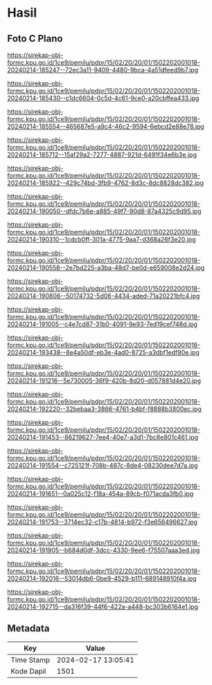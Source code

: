 # Hasil

## Foto C Plano

https://sirekap-obj-formc.kpu.go.id/1ce9/pemilu/pdpr/15/02/20/20/01/1502202001018-20240214-185247--72ec3a11-9409-4480-9bca-4a51dfeed9b7.jpg

https://sirekap-obj-formc.kpu.go.id/1ce9/pemilu/pdpr/15/02/20/20/01/1502202001018-20240214-185430--c1dc6604-0c5d-4c61-9ce0-a20cbffea433.jpg

https://sirekap-obj-formc.kpu.go.id/1ce9/pemilu/pdpr/15/02/20/20/01/1502202001018-20240214-185554--465687e5-a9c4-46c2-9594-6ebcd2e88e78.jpg

https://sirekap-obj-formc.kpu.go.id/1ce9/pemilu/pdpr/15/02/20/20/01/1502202001018-20240214-185712--15af29a2-7277-4887-921d-6491f34e6b3e.jpg

https://sirekap-obj-formc.kpu.go.id/1ce9/pemilu/pdpr/15/02/20/20/01/1502202001018-20240214-185922--429c74bd-3fb9-4762-8d3c-8dc8828dc382.jpg

https://sirekap-obj-formc.kpu.go.id/1ce9/pemilu/pdpr/15/02/20/20/01/1502202001018-20240214-190050--dfdc7b6e-a885-49f7-90d8-87a4325c9d95.jpg

https://sirekap-obj-formc.kpu.go.id/1ce9/pemilu/pdpr/15/02/20/20/01/1502202001018-20240214-190310--1cdcb0ff-301a-4775-9aa7-d368a26f3e20.jpg

https://sirekap-obj-formc.kpu.go.id/1ce9/pemilu/pdpr/15/02/20/20/01/1502202001018-20240214-190558--2e7bd225-a3ba-48d7-be0d-e659008e2d24.jpg

https://sirekap-obj-formc.kpu.go.id/1ce9/pemilu/pdpr/15/02/20/20/01/1502202001018-20240214-190806--50174732-5d06-4434-aded-71a20221bfc4.jpg

https://sirekap-obj-formc.kpu.go.id/1ce9/pemilu/pdpr/15/02/20/20/01/1502202001018-20240214-191005--c4e7cd87-31b0-4091-9e93-7ed19cef748d.jpg

https://sirekap-obj-formc.kpu.go.id/1ce9/pemilu/pdpr/15/02/20/20/01/1502202001018-20240214-193438--8e4a50df-eb3e-4ad0-8725-a3dbf1edf80e.jpg

https://sirekap-obj-formc.kpu.go.id/1ce9/pemilu/pdpr/15/02/20/20/01/1502202001018-20240214-191216--5e730005-36f9-420b-8d20-d057881d4e20.jpg

https://sirekap-obj-formc.kpu.go.id/1ce9/pemilu/pdpr/15/02/20/20/01/1502202001018-20240214-192220--32bebaa3-3866-4761-b4bf-f8888b3800ec.jpg

https://sirekap-obj-formc.kpu.go.id/1ce9/pemilu/pdpr/15/02/20/20/01/1502202001018-20240214-191453--86219627-7ee4-40e7-a3d1-7bc8e801c461.jpg

https://sirekap-obj-formc.kpu.go.id/1ce9/pemilu/pdpr/15/02/20/20/01/1502202001018-20240214-191554--c725121f-708b-487c-8de4-08230dee7d7a.jpg

https://sirekap-obj-formc.kpu.go.id/1ce9/pemilu/pdpr/15/02/20/20/01/1502202001018-20240214-191651--0a025c12-f18a-454a-89cb-f071acda3fb0.jpg

https://sirekap-obj-formc.kpu.go.id/1ce9/pemilu/pdpr/15/02/20/20/01/1502202001018-20240214-191753--3714ec32-c17b-4814-b972-f3e656496627.jpg

https://sirekap-obj-formc.kpu.go.id/1ce9/pemilu/pdpr/15/02/20/20/01/1502202001018-20240214-191905--b684d0df-3dcc-4330-9ee6-f75507aaa3ed.jpg

https://sirekap-obj-formc.kpu.go.id/1ce9/pemilu/pdpr/15/02/20/20/01/1502202001018-20240214-192016--53014db6-0be9-4529-b111-689148910f4a.jpg

https://sirekap-obj-formc.kpu.go.id/1ce9/pemilu/pdpr/15/02/20/20/01/1502202001018-20240214-192715--da316f39-44f6-422a-a448-bc303b6164e1.jpg


## Metadata

| Key        | Value               |
| ---------- | ------------------- |
| Time Stamp | 2024-02-17 13:05:41 |
| Kode Dapil | 1501                |



